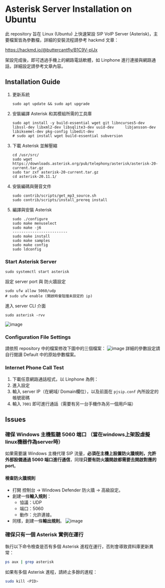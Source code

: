 # Asterisk Server Installation on Ubuntu

此 repository 旨在 Linux (Ubuntu) 上快速架設 SIP VoIP Server (Asterisk)，主要檔案皆為參數檔，詳細的安裝流程請參考 hackmd 文章：

https://hackmd.io/@buttercantfly/B1C9V-pIJx

架設完成後，即可透過手機上的網路電話軟體，如 Linphone 進行連接與網路通話，詳細設定請參考文章內容。


## Installation Guide
1. 更新系統
    ```bash!
    sudo apt update && sudo apt upgrade
    ```
2. 安裝編譯 Asterisk 和其模組所需的工具庫
    ```bash!
    sudo apt install -y build-essential wget git libncurses5-dev libssl-dev libxml2-dev libsqlite3-dev uuid-dev     libjansson-dev libiksemel-dev pkg-config libedit-dev
    # sudo apt install wget build-essential subversion
    ```
3. 下載 Asterisk 並解壓縮
    ```bash!
    cd /usr/src/
    sudo wget https://downloads.asterisk.org/pub/telephony/asterisk/asterisk-20-current.tar.gz
    sudo tar zxf asterisk-20-current.tar.gz
    cd asterisk-20.11.1/
    ```
4. 安裝編碼與聲音文件
    ```
    sudo contrib/scripts/get_mp3_source.sh
    sudo contrib/scripts/install_prereq install
    ```
5. 編譯與安裝 Asterisk
    ```bash!
    sudo ./configure
    sudo make menuselect
    sudo make -j6
    -------------------------
    sudo make install
    sudo make samples
    sudo make config
    sudo ldconfig
    ```
    
### Start Asterisk Server
```
sudo systemctl start asterisk
```

設定 server port 與 防火牆設定
```
sudo ufw allow 5060/udp
# sudo ufw enable (開啟時會阻擋未設定的 ip)
```

進入 server CLI 介面
```
sudo asterisk -rvv
```
![image](https://github.com/user-attachments/assets/69fbb6af-2c47-4328-8efa-519073b52447)


### Configuration File Settings
請依照 repository 中的檔案修改下圖中的三個檔案：
![image](https://github.com/user-attachments/assets/08f01767-ad3c-4f19-83f8-124e9dc5a004)
詳細的參數設定請自行閱讀 Default 中的原始參數檔案。

### Internet Phone Call Test

1. 下載任意網路通話程式，以 Linphone 為例：
2. 進入設定
3. 輸入 server IP（在網域/ Domain欄位），以及前面在 `pjsip.conf` 內所設定的帳號密碼
4. 輸入 `7001` 即可進行通話（需要有另一台手機作為另一個用戶端）


## Issues

### 確保 Windows 主機監聽 5060 端口 （當在windows上架設虛擬linux機器作為server時）
如果需要讓 Windows 主機代理 SIP 流量，**必須在主機上設置防火牆規則，允許外部設備通過 5060 端口進行通信**，同理**只要有防火牆開啟都需要去開啟對應的 port**。

#### 檢查防火牆規則
- 打開 控制台 → Windows Defender 防火牆 → 高級設定。
- 創建一條**輸入規則**：
    * 協議：UDP
    * 端口：5060
    * 動作：允許連接。
- 同樣，創建一條**輸出規則**。
    ![image](https://github.com/user-attachments/assets/b51f3939-e700-407d-998c-f20a479f87f9)

### 確保只有一個 Asterisk 實例在運行
執行以下命令檢查是否有多個 Asterisk 進程在運行，否則會導致資料庫更新異常：

```bash
ps aux | grep asterisk
```
如果有多個 Asterisk 進程，請終止多餘的進程：
```bash
sudo kill <PID>
```
